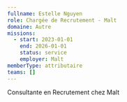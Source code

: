 ```yaml
---
fullname: Estelle Nguyen
role: Chargée de Recrutement - Malt
domaine: Autre
missions:
  - start: 2023-01-01
    end: 2026-01-01
    status: service
    employer: Malt
memberType: attributaire
teams: []
---
```

Consultante en Recrutement chez Malt